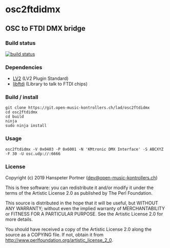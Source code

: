 # osc2ftdidmx

## OSC to FTDI DMX bridge

### Build status

[![build status](https://gitlab.com/OpenMusicKontrollers/osc2ftdidmx/badges/master/build.svg)](https://gitlab.com/OpenMusicKontrollers/osc2ftdidmx/commits/master)

### Dependencies

* [LV2](http://lv2plug.in/) (LV2 Plugin Standard)
* [libftdi](https://www.intra2net.com/en/developer/libftdi/index.php) (Library to talk to FTDI chips)

### Build / install

	git clone https://git.open-music-kontrollers.ch/lad/osc2ftdidmx
	cd osc2ftdidmx
	cd build
	ninja
	sudo ninja install

### Usage

	osc2ftdidmx -V 0x0403 -P 0x6001 -N 'KMtronic DMX Interface' -S ABCXYZ -F 30 -U osc.udp://:6666

### License

Copyright (c) 2019 Hanspeter Portner (dev@open-music-kontrollers.ch)

This is free software: you can redistribute it and/or modify
it under the terms of the Artistic License 2.0 as published by
The Perl Foundation.

This source is distributed in the hope that it will be useful,
but WITHOUT ANY WARRANTY; without even the implied warranty of
MERCHANTABILITY or FITNESS FOR A PARTICULAR PURPOSE. See the
Artistic License 2.0 for more details.

You should have received a copy of the Artistic License 2.0
along the source as a COPYING file. If not, obtain it from
<http://www.perlfoundation.org/artistic_license_2_0>.
